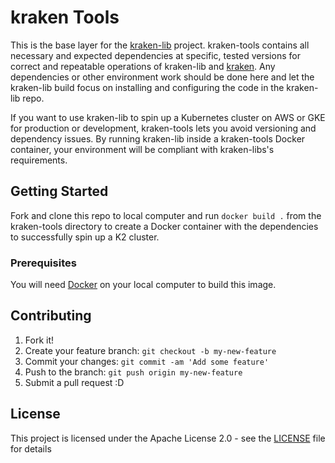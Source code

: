 # kraken Tools

This is the base layer for the [kraken-lib](https://github.com/samsung-cnct/k2) project. kraken-tools contains all necessary and expected dependencies at specific, tested versions for correct and repeatable operations of kraken-lib and [kraken](https://github.com/samsung-cnct/k2cli).
Any dependencies or other environment 
work should be done here and let the kraken-lib build focus on installing and configuring the code in the kraken-lib repo.

If you want to use kraken-lib to spin up a Kubernetes cluster on AWS or GKE for production or development, kraken-tools lets you avoid versioning and dependency issues. By running kraken-lib inside a kraken-tools Docker container, your environment will be compliant with kraken-libs's requirements. 

## Getting Started

Fork and clone this repo to local computer and run `docker build .` from the kraken-tools directory to create a Docker container with the dependencies to successfully spin up a K2 cluster. 

### Prerequisites

You will need [Docker](https://www.docker.com/) on your local computer to build this image. 

## Contributing

1. Fork it!
2. Create your feature branch: `git checkout -b my-new-feature`
3. Commit your changes: `git commit -am 'Add some feature'`
4. Push to the branch: `git push origin my-new-feature`
5. Submit a pull request :D

## License

This project is licensed under the Apache License 2.0 - see the [LICENSE](https://github.com/samsung-cnct/k2-tools/blob/master/LICENSE) file for details